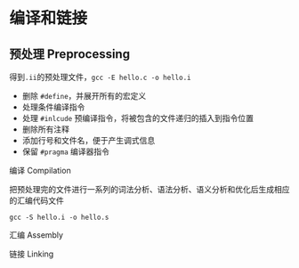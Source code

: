 # 编译和链接

## 预处理 Preprocessing

得到`.ii`的预处理文件，`gcc -E hello.c -o hello.i`

* 删除 `#define`，并展开所有的宏定义
* 处理条件编译指令
* 处理 `#inlcude` 预编译指令，将被包含的文件递归的插入到指令位置
* 删除所有注释
* 添加行号和文件名，便于产生调式信息
* 保留 `#pragma` 编译器指令

编译 Compilation

把预处理完的文件进行一系列的词法分析、语法分析、语义分析和优化后生成相应的汇编代码文件

`gcc -S hello.i -o hello.s`

汇编 Assembly

链接 Linking
